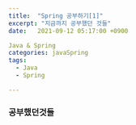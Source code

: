 ```yaml
---
title:  "Spring 공부하기[1]"
excerpt: "지금까지 공부했던 것들"
date:   2021-09-12 05:17:00 +0900

Java & Spring
categories: javaSpring
tags:
  - Java
  - Spring

---
```


###  공부했던것들